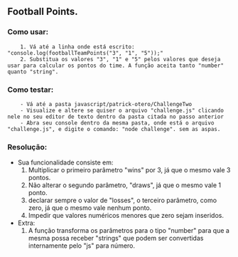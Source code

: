 ## Football Points.

### Como usar:
        1. Vá até a linha onde está escrito: "console.log(footballTeamPoints("3", "1", "5"));" 
        2. Substitua os valores "3", "1" e "5" pelos valores que deseja usar para calcular os pontos do time. A função aceita tanto "number" quanto "string".

### Como testar:
        - Vá até a pasta javascript/patrick-otero/ChallengeTwo
        - Visualize e altere se quiser o arquivo "challenge.js" clicando nele no seu editor de texto dentro da pasta citada no passo anterior
        - Abra seu console dentro da mesma pasta, onde está o arquivo "challenge.js", e digite o comando: "node challenge". sem as aspas.

### Resolução:

 - Sua funcionalidade consiste em:
    1. Multiplicar o primeiro parâmetro "wins" por 3, já que o mesmo vale 3 pontos.
    2. Não alterar o segundo parâmetro, "draws", já que o mesmo vale 1 ponto.
    3. declarar sempre o valor de "losses", o terceiro parâmetro, como zero, já que o mesmo vale nenhum ponto.
    4. Impedir que valores numéricos menores que zero sejam inseridos.
 - Extra:
    1. A função transforma os parâmetros para o tipo "number" para que a mesma possa receber "strings" que podem ser convertidas internamente pelo "js" para número.
